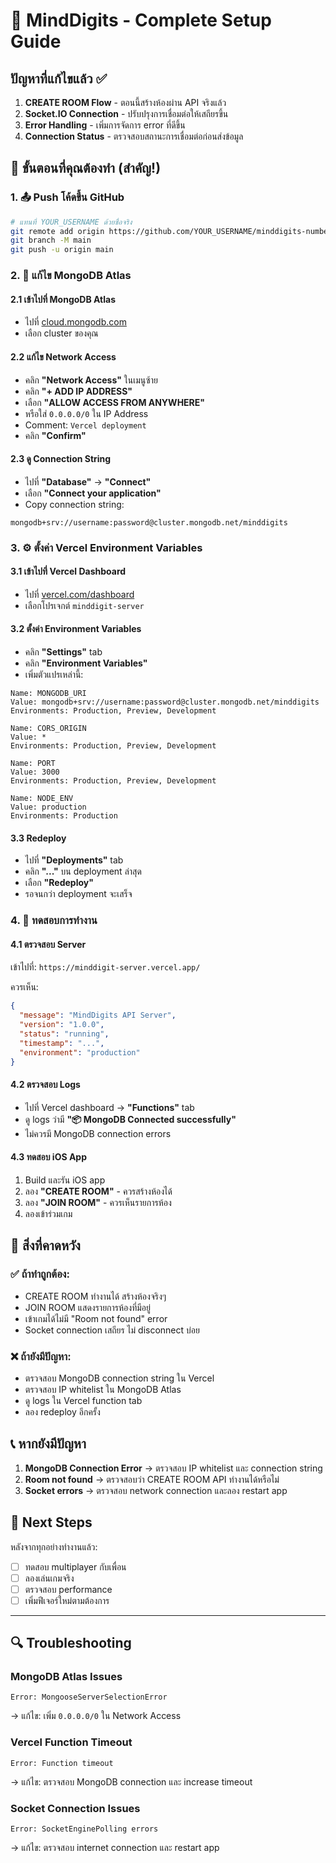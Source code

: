# 🔧 MindDigits - Complete Setup Guide

## ปัญหาที่แก้ไขแล้ว ✅

1. **CREATE ROOM Flow** - ตอนนี้สร้างห้องผ่าน API จริงแล้ว
2. **Socket.IO Connection** - ปรับปรุงการเชื่อมต่อให้เสถียรขึ้น  
3. **Error Handling** - เพิ่มการจัดการ error ที่ดีขึ้น
4. **Connection Status** - ตรวจสอบสถานะการเชื่อมต่อก่อนส่งข้อมูล

## 🚨 ขั้นตอนที่คุณต้องทำ (สำคัญ!)

### 1. 📤 Push โค้ดขึ้น GitHub

```bash
# แทนที่ YOUR_USERNAME ด้วยชื่อจริง
git remote add origin https://github.com/YOUR_USERNAME/minddigits-number-game.git
git branch -M main
git push -u origin main
```

### 2. 🔧 แก้ไข MongoDB Atlas

#### 2.1 เข้าไปที่ MongoDB Atlas
- ไปที่ [cloud.mongodb.com](https://cloud.mongodb.com)
- เลือก cluster ของคุณ

#### 2.2 แก้ไข Network Access
- คลิก **"Network Access"** ในเมนูซ้าย
- คลิก **"+ ADD IP ADDRESS"**
- เลือก **"ALLOW ACCESS FROM ANYWHERE"** 
- หรือใส่ `0.0.0.0/0` ใน IP Address
- Comment: `Vercel deployment`
- คลิก **"Confirm"**

#### 2.3 ดู Connection String
- ไปที่ **"Database"** → **"Connect"**
- เลือก **"Connect your application"**
- Copy connection string:
```
mongodb+srv://username:password@cluster.mongodb.net/minddigits
```

### 3. ⚙️ ตั้งค่า Vercel Environment Variables

#### 3.1 เข้าไปที่ Vercel Dashboard
- ไปที่ [vercel.com/dashboard](https://vercel.com/dashboard)
- เลือกโปรเจกต์ `minddigit-server`

#### 3.2 ตั้งค่า Environment Variables
- คลิก **"Settings"** tab
- คลิก **"Environment Variables"**
- เพิ่มตัวแปรเหล่านี้:

```env
Name: MONGODB_URI
Value: mongodb+srv://username:password@cluster.mongodb.net/minddigits
Environments: Production, Preview, Development

Name: CORS_ORIGIN
Value: *
Environments: Production, Preview, Development

Name: PORT
Value: 3000
Environments: Production, Preview, Development

Name: NODE_ENV
Value: production
Environments: Production
```

#### 3.3 Redeploy
- ไปที่ **"Deployments"** tab
- คลิก **"..."** บน deployment ล่าสุด  
- เลือก **"Redeploy"**
- รอจนกว่า deployment จะเสร็จ

### 4. 🧪 ทดสอบการทำงาน

#### 4.1 ตรวจสอบ Server
เข้าไปที่: `https://minddigit-server.vercel.app/`

ควรเห็น:
```json
{
  "message": "MindDigits API Server",
  "version": "1.0.0", 
  "status": "running",
  "timestamp": "...",
  "environment": "production"
}
```

#### 4.2 ตรวจสอบ Logs
- ไปที่ Vercel dashboard → **"Functions"** tab
- ดู logs ว่ามี **"📦 MongoDB Connected successfully"**
- ไม่ควรมี MongoDB connection errors

#### 4.3 ทดสอบ iOS App
1. Build และรัน iOS app
2. ลอง **"CREATE ROOM"** - ควรสร้างห้องได้
3. ลอง **"JOIN ROOM"** - ควรเห็นรายการห้อง
4. ลองเข้าร่วมเกม

## 🎯 สิ่งที่คาดหวัง

### ✅ ถ้าทำถูกต้อง:
- CREATE ROOM ทำงานได้ สร้างห้องจริงๆ
- JOIN ROOM แสดงรายการห้องที่มีอยู่ 
- เข้าเกมได้ไม่มี "Room not found" error
- Socket connection เสถียร ไม่ disconnect บ่อย

### ❌ ถ้ายังมีปัญหา:
- ตรวจสอบ MongoDB connection string ใน Vercel
- ตรวจสอบ IP whitelist ใน MongoDB Atlas
- ดู logs ใน Vercel function tab
- ลอง redeploy อีกครั้ง

## 📞 หากยังมีปัญหา

1. **MongoDB Connection Error** → ตรวจสอบ IP whitelist และ connection string
2. **Room not found** → ตรวจสอบว่า CREATE ROOM API ทำงานได้หรือไม่
3. **Socket errors** → ตรวจสอบ network connection และลอง restart app

## 🚀 Next Steps

หลังจากทุกอย่างทำงานแล้ว:
- [ ] ทดสอบ multiplayer กับเพื่อน
- [ ] ลองเล่นเกมจริง  
- [ ] ตรวจสอบ performance
- [ ] เพิ่มฟีเจอร์ใหม่ตามต้องการ

---

## 🔍 Troubleshooting

### MongoDB Atlas Issues
```
Error: MongooseServerSelectionError
```
→ แก้ไข: เพิ่ม `0.0.0.0/0` ใน Network Access

### Vercel Function Timeout
```
Error: Function timeout
```
→ แก้ไข: ตรวจสอบ MongoDB connection และ increase timeout

### Socket Connection Issues  
```
Error: SocketEnginePolling errors
```
→ แก้ไข: ตรวจสอบ internet connection และ restart app 
